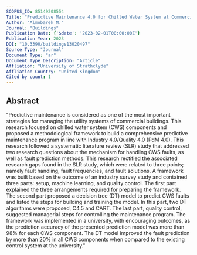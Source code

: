 ```yaml
---
SCOPUS_ID: 85149208554
Title: "Predictive Maintenance 4.0 for Chilled Water System at Commercial Buildings: A Methodological Framework"
Author: "Almobarek M."
Journal: "Buildings"
Publication Date: {'$date': '2023-02-01T00:00:00Z'}
Publication Year: 2023
DOI: "10.3390/buildings13020497"
Source Type: "Journal"
Document Type: "ar"
Document Type Description: "Article"
Affliation: "University of Strathclyde"
Affliation Country: "United Kingdom"
Cited by count: 1
---
```


## Abstract
"Predictive maintenance is considered as one of the most important strategies for managing the utility systems of commercial buildings. This research focused on chilled water system (CWS) components and proposed a methodological framework to build a comprehensive predictive maintenance program in line with Industry 4.0/Quality 4.0 (PdM 4.0). This research followed a systematic literature review (SLR) study that addressed two research questions about the mechanism for handling CWS faults, as well as fault prediction methods. This research rectified the associated research gaps found in the SLR study, which were related to three points; namely fault handling, fault frequencies, and fault solutions. A framework was built based on the outcome of an industry survey study and contained three parts: setup, machine learning, and quality control. The first part explained the three arrangements required for preparing the framework. The second part proposed a decision tree (DT) model to predict CWS faults and listed the steps for building and training the model. In this part, two DT algorithms were proposed, C4.5 and CART. The last part, quality control, suggested managerial steps for controlling the maintenance program. The framework was implemented in a university, with encouraging outcomes, as the prediction accuracy of the presented prediction model was more than 98% for each CWS component. The DT model improved the fault prediction by more than 20% in all CWS components when compared to the existing control system at the university."
